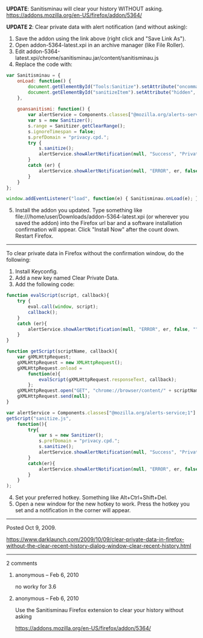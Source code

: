 <strong>UPDATE</strong>: Sanitisminau will clear your history WITHOUT asking.
https://addons.mozilla.org/en-US/firefox/addon/5364/

<strong>UPDATE 2</strong>: Clear private data with alert notification (and without asking):
1. Save the addon using the link above (right click and "Save Link As").
2. Open addon-5364-latest.xpi in an archive manager (like File Roller).
3. Edit addon-5364-latest.xpi/chrome/sanitisminau.jar/content/sanitisminau.js
4. Replace the code with:
```javascript
var Sanitisminau = {
	onLoad: function() {
		document.getElementById("Tools:Sanitize").setAttribute("oncommand", "Sanitisminau.goansanitismi();");
		document.getElementById("sanitizeItem").setAttribute("hidden", true);
	},
	
	goansanitismi: function() {
		var alertService = Components.classes["@mozilla.org/alerts-service;1"].getService(Components.interfaces.nsIAlertsService);
		var s = new Sanitizer();
		s.range = Sanitizer.getClearRange();
		s.ignoreTimespan = false;
		s.prefDomain = "privacy.cpd.";
		try {
			s.sanitize();
			alertService.showAlertNotification(null, "Success", "Private Data Cleared!", false, "", null);
		}
		catch (er) {
			alertService.showAlertNotification(null, "ERROR", er, false, "", null);
		}
	}
}; 

window.addEventListener("load", function(e) { Sanitisminau.onLoad(e); }, false); 
```
5. Install the addon you updated. Type something like file:///home/user/Downloads/addon-5364-latest.xpi (or wherever you saved the addon) into the Firefox url bar and a software installation confirmation will appear. Click "Install Now" after the count down. Restart Firefox.

---

To clear private data in Firefox without the confirmation window, do the following:

1. Install Keyconfig.
2. Add a new key named Clear Private Data.
3. Add the following code:
```javascript
function evalScript(script, callback){
	try {
		eval.call(window, script);
		callback();
	}
	catch (er){
		alertService.showAlertNotification(null, "ERROR", er, false, "", null);
	}
}

function getScript(scriptName, callback){
	var gXMLHttpRequest;
	gXMLHttpRequest = new XMLHttpRequest();
	gXMLHttpRequest.onload =
		function(e){
			evalScript(gXMLHttpRequest.responseText, callback);
		};
	gXMLHttpRequest.open("GET", "chrome://browser/content/" + scriptName);
	gXMLHttpRequest.send(null);
}

var alertService = Components.classes["@mozilla.org/alerts-service;1"].getService(Components.interfaces.nsIAlertsService);
getScript("sanitize.js",
	function(){
		try{
			var s = new Sanitizer();
			s.prefDomain = "privacy.cpd.";
			s.sanitize();
			alertService.showAlertNotification(null, "Success", "Private Data Cleared!", false, "", null);
		}
		catch(er){
			alertService.showAlertNotification(null, "ERROR", er, false, "", null);
		}
	}
);
```

4. Set your preferred hotkey. Something like Alt+Ctrl+Shift+Del.
5. Open a new window for the new hotkey to work. Press the hotkey you set and a notification in the corner will appear.

---

Posted Oct 9, 2009.

https://www.darklaunch.com/2009/10/09/clear-private-data-in-firefox-without-the-clear-recent-history-dialog-window-clear-recent-history.html

---

2 comments

<ol>
    <li>
        <div>
            anonymous &ndash; Feb 6, 2010
            <div>
                <p>no worky for 3.6</p>
            </div>
        </div>
    </li>
    <li>
        <div>
            anonymous &ndash; Feb 6, 2010
            <div>
                <p>Use the Sanitisminau Firefox extension to clear your history without asking</p><p><a href="https://addons.mozilla.org/en-US/firefox/addon/5364/">https://addons.mozilla.org/en-US/firefox/addon/5364/</a></p>
            </div>
        </div>
    </li>
</ol>
